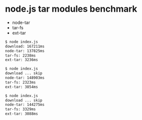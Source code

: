 node.js tar modules benchmark
===================================

* node-tar
* tar-fs
* ext-tar

```sh
$ node index.js
download: 167211ms
node-tar: 137825ms
tar-fs: 2238ms
ext-tar: 3236ms

$ node index.js
download ... skip
node-tar: 148903ms
tar-fs: 2323ms
ext-tar: 3854ms

$ node index.js 
download ... skip
node-tar: 144275ms
tar-fs: 3329ms
ext-tar: 3088ms
```

